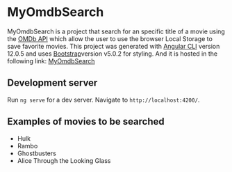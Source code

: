 # MyOmdbSearch

MyOmdbSearch is a project that search for an specific title of a movie using the [OMDb API](http://www.omdbapi.com) which allow the user to use the browser Local Storage to save favorite movies.
This project was generated with [Angular CLI](https://github.com/angular/angular-cli) version 12.0.5 and uses [Bootstrap](https://getbootstrap.com/)version v5.0.2 for styling.
And it is hosted in the following link: [MyOmdbSearch](https://admiring-goldstine-94cd1a.netlify.app/)

## Development server

Run `ng serve` for a dev server. Navigate to `http://localhost:4200/`.

## Examples of movies to be searched
- Hulk
- Rambo
- Ghostbusters
- Alice Through the Looking Glass
